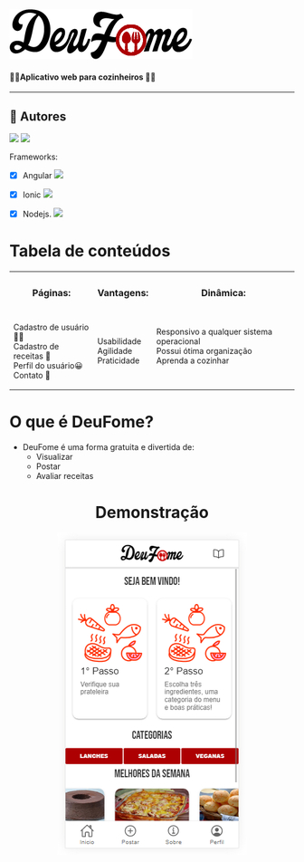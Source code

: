 
  <img src="https://github.com/lucasborba111/deufome_db/blob/master/src/assets/logo.png"/>
  <h4>👩‍🍳Aplicativo web para cozinheiros 👨‍🍳</h4>

---------------------

   
 ## 🦸 Autores

<a href="https://github.com/DedeApenas"><img src="https://github.com/DedeApenas/forREADME/blob/main/Group%203%20(1).png"></a>
<a href="https://github.com/lucasborba111"><img src="https://github.com/DedeApenas/forREADME/blob/main/Group%203%20(2).png"></a>

Frameworks: 

- [x] Angular <img src="https://cdn.icon-icons.com/icons2/2107/PNG/512/file_type_angular_icon_130754.png" height="25px" >
- [x] Ionic  <img src="https://ionicframework.com/img/meta/logo.png" height="25px" >
- [x] Nodejs. <img src="https://icons-for-free.com/iconfiles/png/512/install+javascript+js+node+npm+tools+icon-1320165731324625592.png" height="25px" >

  
Tabela de conteúdos
=================
  
</table>
      <table style="width:100%">
  <tr>
    <th><h3>Páginas:<h3></th>
    <th><h3>Vantagens:<h3></th>
      <th><h3>Dinâmica:<h3></th>
  </tr>
  <tr>
    <td>  <p>
    Cadastro de usuário 👨‍🍳<br>
    Cadastro de receitas 📝<br>
    Perfil do usuário😀<br>
    Contato 📱
    </p></td>
     <td>  <p>
       Usabilidade<br>
       Agilidade<br>
       Praticidade<br>
    </p></td>
    <td>  <p>
       Responsivo a qualquer sistema operacional<br>
       Possui ótima organização<br>
       Aprenda a cozinhar<br>
       <br>
    </p></td>
  </tr>
  
</table>
      
O que é DeuFome?
=================

<!--ts-->
   * DeuFome é uma forma gratuita e divertida de:
      * Visualizar 
      * Postar 
      * Avaliar receitas
<!--te-->
      
      
      
<h1 align="center">
    Demonstração
</h1>
<p align="center"><img src="https://github.com/lucasborba111/deufome_db/blob/master/src/assets/Capturar.PNG"/><p>
      


